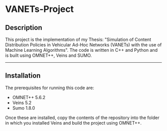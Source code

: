 # VANETs-Project

## Description 

This project is the implementation of my Thesis: "Simulation of Content Distribution Policies in Vehicular Ad-Hoc Networks (VANETs) 
with the use of Machine Learning Algorithms". The code is written in C++ and Python and is built using OMNET++, Veins and SUMO.

---

## Installation

The prerequisites for running this code are:
- OMNET++ 5.6.2
- Veins 5.2
- Sumo 1.8.0

Once these are installed, copy the contents of the repository into the folder in which you installed Veins and build the project using OMNET++.

